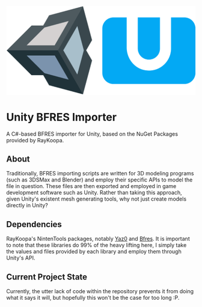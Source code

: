 ![UnityWiiUIcon](logo.png)

# Unity BFRES Importer
A C#-based BFRES importer for Unity, based on the NuGet Packages provided by RayKoopa.  

## About ##
Traditionally, BFRES importing scripts are written for 3D modeling programs (such as 3DSMax and Blender) and employ their specific APIs to model the file in question.  These files are then exported and employed in game development software such as Unity.  Rather than taking this approach, given Unity's existent mesh generating tools, why not just create models directly in Unity?  

## Dependencies ##
RayKoopa's NintenTools packages, notably [Yaz0](https://github.com/syroot/nintentools.yaz0) and [Bfres](https://github.com/syroot/nintentools.bfres).  It is important to note that these libraries do 99% of the heavy lifting here, I simply take the values and files provided by each library and employ them through Unity's API.  

## Current Project State ##
Currently, the utter lack of code within the repository prevents it from doing what it says it will, but hopefully this won't be the case for too long :P.  

